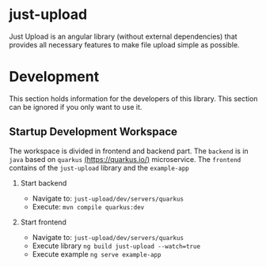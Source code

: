 # just-upload
Just Upload is an angular library (without external dependencies) that provides all necessary features to make file upload simple as possible.


# Development
This section holds information for the developers of this library. This section can be ignored if you only want to use it.

## Startup Development Workspace
The workspace is divided in frontend and backend part. The `backend` is in `java` based on `quarkus` [(https://quarkus.io/)](https://quarkus.io/) microservice. 
The `frontend` contains of the `just-upload` library and the `example-app`

1. Start backend 
    - Navigate to: `just-upload/dev/servers/quarkus`
    - Execute: `mvn compile quarkus:dev`    

2. Start frontend
   - Navigate to: `just-upload/dev/servers/quarkus`
   - Execute library `ng build just-upload --watch=true`
   - Execute example `ng serve example-app`
    
